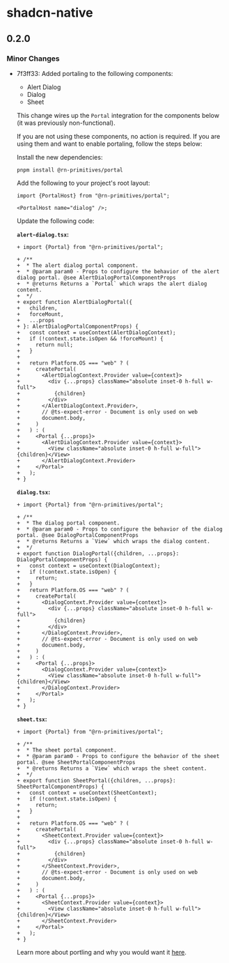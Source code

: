 # shadcn-native

## 0.2.0

### Minor Changes

- 7f3ff33: Added portaling to the following components:
  - Alert Dialog
  - Dialog
  - Sheet

  This change wires up the `Portal` integration for the components below (it was previously non-functional).

  If you are not using these components, no action is required. If you are using them and want to enable portaling, follow the steps below:

  Install the new dependencies:

  ```shell
  pnpm install @rn-primitives/portal
  ```

  Add the following to your project's root layout:

  ```tsx
  import {PortalHost} from "@rn-primitives/portal";

  <PortalHost name="dialog" />;
  ```

  Update the following code:

  **`alert-dialog.tsx`:**

  ```tsx
  + import {Portal} from "@rn-primitives/portal";

  + /**
  +  * The alert dialog portal component.
  +  * @param param0 - Props to configure the behavior of the alert dialog portal. @see AlertDialogPortalComponentProps
  +  * @returns Returns a `Portal` which wraps the alert dialog content.
  +  */
  + export function AlertDialogPortal({
  +   children,
  +   forceMount,
  +   ...props
  + }: AlertDialogPortalComponentProps) {
  +   const context = useContext(AlertDialogContext);
  +   if (!context.state.isOpen && !forceMount) {
  +     return null;
  +   }
  +
  +   return Platform.OS === "web" ? (
  +     createPortal(
  +       <AlertDialogContext.Provider value={context}>
  +         <div {...props} className="absolute inset-0 h-full w-full">
  +           {children}
  +         </div>
  +       </AlertDialogContext.Provider>,
  +       // @ts-expect-error - Document is only used on web
  +       document.body,
  +     )
  +   ) : (
  +     <Portal {...props}>
  +       <AlertDialogContext.Provider value={context}>
  +         <View className="absolute inset-0 h-full w-full">{children}</View>
  +       </AlertDialogContext.Provider>
  +     </Portal>
  +   );
  + }
  ```

  **`dialog.tsx`:**

  ```tsx
  + import {Portal} from "@rn-primitives/portal";

  + /**
  +  * The dialog portal component.
  +  * @param param0 - Props to configure the behavior of the dialog portal. @see DialogPortalComponentProps
  +  * @returns Returns a `View` which wraps the dialog content.
  +  */
  + export function DialogPortal({children, ...props}: DialogPortalComponentProps) {
  +   const context = useContext(DialogContext);
  +   if (!context.state.isOpen) {
  +     return;
  +   }
  +   return Platform.OS === "web" ? (
  +     createPortal(
  +       <DialogContext.Provider value={context}>
  +         <div {...props} className="absolute inset-0 h-full w-full">
  +           {children}
  +         </div>
  +       </DialogContext.Provider>,
  +       // @ts-expect-error - Document is only used on web
  +       document.body,
  +     )
  +   ) : (
  +     <Portal {...props}>
  +       <DialogContext.Provider value={context}>
  +         <View className="absolute inset-0 h-full w-full">{children}</View>
  +       </DialogContext.Provider>
  +     </Portal>
  +   );
  + }
  ```

  **`sheet.tsx`:**

  ```tsx
  + import {Portal} from "@rn-primitives/portal";

  + /**
  +  * The sheet portal component.
  +  * @param param0 - Props to configure the behavior of the sheet portal. @see SheetPortalComponentProps
  +  * @returns Returns a `View` which wraps the sheet content.
  +  */
  + export function SheetPortal({children, ...props}: SheetPortalComponentProps) {
  +   const context = useContext(SheetContext);
  +   if (!context.state.isOpen) {
  +     return;
  +   }
  +
  +   return Platform.OS === "web" ? (
  +     createPortal(
  +       <SheetContext.Provider value={context}>
  +         <div {...props} className="absolute inset-0 h-full w-full">
  +           {children}
  +         </div>
  +       </SheetContext.Provider>,
  +       // @ts-expect-error - Document is only used on web
  +       document.body,
  +     )
  +   ) : (
  +     <Portal {...props}>
  +       <SheetContext.Provider value={context}>
  +         <View className="absolute inset-0 h-full w-full">{children}</View>
  +       </SheetContext.Provider>
  +     </Portal>
  +   );
  + }
  ```

  Learn more about portling and why you would want it [here](https://rnprimitives.com/portal/).
